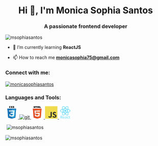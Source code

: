 <h1 align="center">Hi 👋, I'm Monica Sophia Santos</h1>
<h3 align="center">A passionate frontend developer</h3>

<p align="left"> <img src="https://komarev.com/ghpvc/?username=msophiasantos&label=Profile%20views&color=0e75b6&style=flat" alt="msophiasantos" /> </p>

- 🌱 I’m currently learning **ReactJS**

- 📫 How to reach me **monicasophia75@gmail.com**

<h3 align="left">Connect with me:</h3>
<p align="left">
<a href="https://linkedin.com/in/monica-sophia-santos/" target="blank"><img align="center" src="https://raw.githubusercontent.com/rahuldkjain/github-profile-readme-generator/master/src/images/icons/Social/linked-in-alt.svg" alt="monicasophiasantos" height="30" width="40" /></a>
</p>

<h3 align="left">Languages and Tools:</h3>
<p align="left"> <a href="https://www.w3schools.com/css/" target="_blank" rel="noreferrer"> <img src="https://raw.githubusercontent.com/devicons/devicon/master/icons/css3/css3-original-wordmark.svg" alt="css3" width="40" height="40"/> </a> <a href="https://git-scm.com/" target="_blank" rel="noreferrer"> <img src="https://www.vectorlogo.zone/logos/git-scm/git-scm-icon.svg" alt="git" width="40" height="40"/> </a> <a href="https://www.w3.org/html/" target="_blank" rel="noreferrer"> <img src="https://raw.githubusercontent.com/devicons/devicon/master/icons/html5/html5-original-wordmark.svg" alt="html5" width="40" height="40"/> </a> <a href="https://developer.mozilla.org/en-US/docs/Web/JavaScript" target="_blank" rel="noreferrer"> <img src="https://raw.githubusercontent.com/devicons/devicon/master/icons/javascript/javascript-original.svg" alt="javascript" width="40" height="40"/> </a> <a href="https://reactjs.org/" target="_blank" rel="noreferrer"> <img src="https://raw.githubusercontent.com/devicons/devicon/master/icons/react/react-original-wordmark.svg" alt="react" width="40" height="40"/> </a> </p>


<p>&nbsp;<img align="center" src="https://github-readme-stats.vercel.app/api?username=msophiasantos&show_icons=true&locale=en" alt="msophiasantos" /></p>

<p><img align="center" src="https://github-readme-streak-stats.herokuapp.com/?user=msophiasantos&" alt="msophiasantos" /></p>
